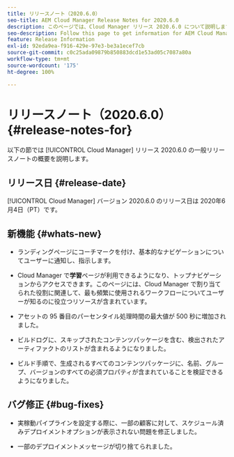 ```yaml
---
title: リリースノート（2020.6.0）
seo-title: AEM Cloud Manager Release Notes for 2020.6.0
description: このページでは、Cloud Manager リリース 2020.6.0 について説明します。
seo-description: Follow this page to get information for AEM Cloud Manager Release 2020.6.0
feature: Release Information
exl-id: 92eda9ea-f916-429e-97e3-be3a1ecef7cb
source-git-commit: c0c25ada09879b850883dcd1e53ad05c7087a80a
workflow-type: tm+mt
source-wordcount: '175'
ht-degree: 100%

---
```


# リリースノート（2020.6.0） {#release-notes-for}

以下の節では [!UICONTROL Cloud Manager] リリース 2020.6.0 の一般リリースノートの概要を説明します。

## リリース日 {#release-date}

[!UICONTROL Cloud Manager] バージョン 2020.6.0 のリリース日は 2020年6月4日（PT）です。

## 新機能 {#whats-new}

* ランディングページにコーチマークを付け、基本的なナビゲーションについてユーザーに通知し、指示します。

* Cloud Manager で&#x200B;**学習**&#x200B;ページが利用できるようになり、トップナビゲーションからアクセスできます。このページには、Cloud Manager で割り当てられた役割に関連して、最も頻繁に使用されるワークフローについてユーザーが知るのに役立つリソースが含まれています。

* アセットの 95 番目のパーセンタイル処理時間の最大値が 500 秒に増加されました。

* ビルドログに、スキップされたコンテンツパッケージを含む、検出されたアーティファクトのリストが含まれるようになりました。

* ビルド手順で、生成されるすべてのコンテンツパッケージに、名前、グループ、バージョンのすべての必須プロパティが含まれていることを検証できるようになりました。

## バグ修正 {#bug-fixes}

* 実稼動パイプラインを設定する際に、一部の顧客に対して、スケジュール済みデプロイメントオプションが表示されない問題を修正しました。

* 一部のデプロイメントメッセージが切り捨てられました。
